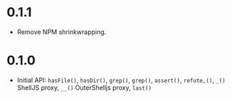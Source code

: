 # 0.1.1

* Remove NPM shrinkwrapping.

# 0.1.0

* Initial API: `hasFile()`, `hasDir()`, `grep()`, `grep()`, `assert()`, `refute,()`, `_()` ShellJS proxy, `__()` OuterShelljs proxy, `last()`
